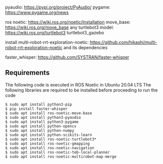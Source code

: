 pyaudio: https://pypi.org/project/PyAudio/
pygame: https://www.pygame.org/news

ros noetic: https://wiki.ros.org/noetic/Installation
move_base: https://wiki.ros.org/move_base
any turtlebot3 model: https://wiki.ros.org/turtlebot3
turtlebot3_gazebo

install multi-robot-rrt-exploration-noetic: https://github.com/hikashi/multi-robot-rrt-exploration-noetic and its dependencies

faster_whisper: https://github.com/SYSTRAN/faster-whisper

## Requirements
The following code is executed in ROS Noetic in Ubuntu 20.04 LTS
The following libraries are required to be installed before proceeding to run the code

    $ sudo apt install python3-pip
    $ pip install faster-whisper
    $ sudo apt install ros-noetic-move-base
    $ sudo apt install python3-pyaudio
    $ sudo apt install python3-pygame
    $ sudo apt install python-opencv
    $ sudo apt install python-numpy
    $ sudo apt install python-scikits-learn
    $ sudo apt install ros-noetic-turtlebot3*
    $ sudo apt install ros-noetic-gmapping
    $ sudo apt install ros-noetic-navigation
    $ sudo apt install ros-noetic-teb-local-planner
    $ sudo apt install ros-noetic-multirobot-map-merge
